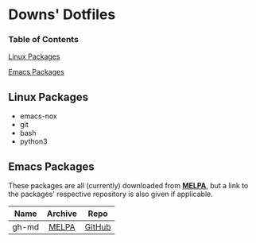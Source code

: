 # Downs' Dotfiles

### Table of Contents
[Linux Packages](http://github.com/Joe-Downs/dotfiles#linux-packages)

[Emacs Packages](http://github.com/Joe-Downs/dotfiles#emacs-packages)


## Linux Packages
- emacs-nox
- git
- bash
- python3

## Emacs Packages
These packages are all (currently) downloaded from
[**MELPA**](https://melpa.org/), but a link to the packages' respective
repository is also given if applicable.

Name | Archive | Repo 
-----|:-------:|:-----:
gh-md | [MELPA](https://melpa.org/#/gh-md) | [GitHub](https://github.com/emacsorphanage/gh-md)


